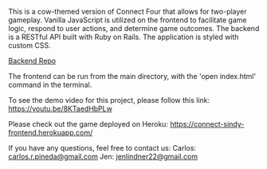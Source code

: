 This is a cow-themed version of Connect Four that allows for two-player gameplay. Vanilla JavaScript is utilized
on the frontend to facilitate game logic, respond to user actions, and determine game outcomes. The backend is a RESTful API 
built with Ruby on Rails. The application is styled with custom CSS.

[Backend Repo](https://github.com/crpineda1/Connect-Sindy_backend)

The frontend can be run from the main directory, with the 'open index.html' command in the terminal.

To see the demo video for this project, please follow this link: https://youtu.be/8KTaedHbPLw

Please check out the game deployed on Heroku: https://connect-sindy-frontend.herokuapp.com/

If you have any questions, feel free to contact us:
Carlos: carlos.r.pineda@gmail.com
Jen: jenlindner22@gmail.com
